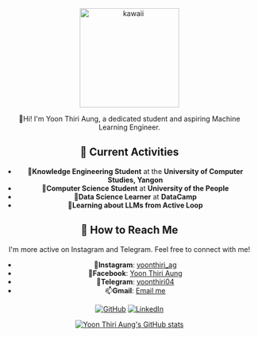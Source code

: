 <div align="center">
  <img src="https://github.com/user-attachments/assets/ef769588-9c41-4cf1-b24d-17970054b4ab" alt="kawaii" width="200" >

  🥑Hi! I'm Yoon Thiri Aung, a dedicated student and aspiring Machine Learning Engineer.

  ## 💮 Current Activities

  - 🧋**Knowledge Engineering Student** at the **University of Computer Studies, Yangon**
  - 🧃**Computer Science Student** at **University of the People**
  - 🦩**Data Science Learner** at **DataCamp**
  - 🫧**Learning about LLMs from Active Loop**

  ## 💮 How to Reach Me

  I'm more active on Instagram and Telegram. Feel free to connect with me!

  - 🌼**Instagram**: [yoonthiri_ag](https://www.instagram.com/yoonthiri_ag)
  - 🍮**Facebook**: [Yoon Thiri Aung](https://www.facebook.com/yoonthiriaung04?mibextid=ZbWKwL)
  - 💌**Telegram**: [yoonthiri04](https://t.me/yoonthiri04)
  - 📫**Gmail**: [Email me](mailto:yoonthiriaung04@gmail.com)

  [![GitHub](https://img.shields.io/badge/GitHub-Profile-black?style=for-the-badge&logo=github)](https://github.com/yoon-thiri04)
  [![LinkedIn](https://img.shields.io/badge/LinkedIn-Connect-blue?style=for-the-badge&logo=linkedin)](https://www.linkedin.com/in/yoon-thiri-aung-497a6929a)

  [![Yoon Thiri Aung's GitHub stats](https://github-readme-stats.vercel.app/api?username=yoon-thiri04&cache_seconds=2000)](https://github.com/yoon-thiri04/github-readme-stats)
</div>
